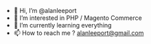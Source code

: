 - 👋 Hi, I’m @alanleeport
- 👀 I’m interested in PHP / Magento Commerce
- 🌱 I’m currently learning everything
- 📫 How to reach me ? alanleeport@gmail.com

<!---
alanleeport/alanleeport is a ✨ special ✨ repository because its `README.md` (this file) appears on your GitHub profile.
You can click the Preview link to take a look at your changes.
--->
